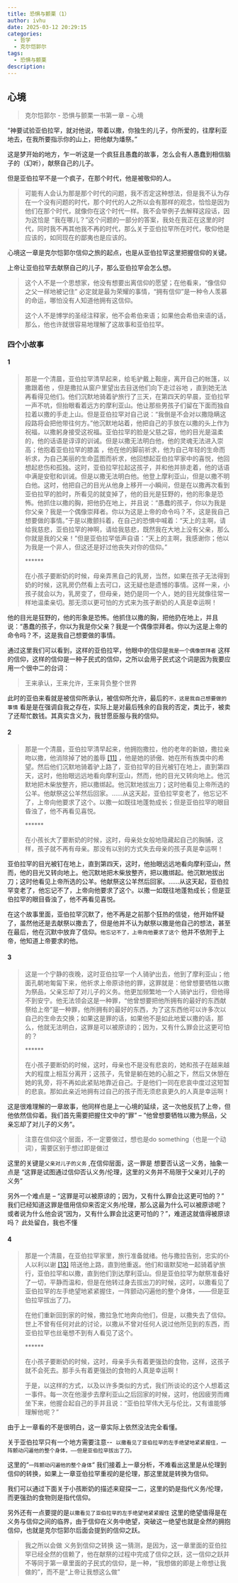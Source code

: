```yaml
---
title: 恐惧与颤栗（1）
author: ivhu
date: 2025-03-12 20:29:15
categories: 
  - 哲学
  - 克尔恺郭尔
tags: 
  - 恐惧与颤栗
description:
---
```


心境
--

> 克尔恺郭尔 - 恐惧与颤栗一书第一章 – 心境

“神要试验亚伯拉罕，就对他说，带着以撒，你独生的儿子，你所爱的，往摩利亚地去，在我所要指示你的山上，把他献为燔祭。”

这是梦开始的地方，乍一听这是一个疯狂且愚蠢的故事，怎么会有人愚蠢到相信脑子的（幻听），献祭自己的儿子。

但是亚伯拉罕不是一个疯子，在那个时代，他是被敬仰的人。

> 可能有人会认为那是那个时代的问题，我不否定这种想法，但是我不认为存在一个没有问题的时代，那个时代的人之所以会有那样的观念，恰恰是因为他们在那个时代，就像你在这个时代一样。我不会举例子去解释这段话，因为这恰是 “我在哪儿？”这个问题的一部分的答案，我处在我正在这里的时代，同时我不再其他我不再的时代，那么关于亚伯拉罕所在时代，敬仰他是应该的，如同现在的鄙夷也是应该的。

心境这一章是克尔恺郭尔信仰之旅的起点，也是从亚伯拉罕这里把握信仰的关键。

上帝让亚伯拉罕去献祭自己的儿子，那么亚伯拉罕会怎么想。

> 这个人不是一个思想家，他没有想要出离信仰的愿望；在他看来，“像信仰之父一样地被记住” 必定就是最为荣耀的事情，“拥有信仰”是一种令人羡慕的命运，哪怕没有人知道他拥有这信仰。
>
> 这个人不是博学的圣经注释家，他不会希伯来语；如果他会希伯来语的话，那么，他也许就很容易地理解了这故事和亚伯拉罕。

### 四个小故事

#### 1

> 那是一个清晨，亚伯拉罕清早起来，给毛驴戴上鞍座，离开自己的帐篷，以撒跟着他 ，但是撒拉从窗户里望出去目送他们向下走过谷地 ，直到她无法再看得见他们。他们沉默地骑着驴旅行了三天，在第四天的早晨，亚伯拉罕一声不吭，但抬眼看着远方的摩利亚山。他让那些男孩子们留在下面而独自拉着以撒的手走上山。但是亚伯拉罕对自己说：“我倒是不会对以撒隐瞒这段路将会把他带往何方。”他沉默地站着，他把自己的手放在以撒的头上作为祝福，以撒躬身接受这祝福。亚伯拉罕的脸是父慈之容，他的目光是温柔的，他的话语是谆谆的训诫。但是以撒无法明白他，他的灵魂无法进入崇高；他抱着亚伯拉罕的膝盖 ，他在他的脚前祈求，他为自己年轻的生命而祈求，为自己美丽的生命蓝图而祈求，他回想起亚伯拉罕家中的喜悦，他回想起悲伤和孤独。这时，亚伯拉罕拉起这孩子，并和他并排走着，他的话语中满是安慰和训诫。但是以撒无法明白他。他登上摩利亚山，但是以撒不明白他。这时，他把自己的目光从他身上移开一小瞬间，但是在以撒再次看到亚伯拉罕的脸时，所看见的就变掉了，他的目光是狂野的，他的形象是恐怖。他抓住以撒的胸，把他扔在地上，并且说：“愚蠢的孩子，你以为我是你父亲？我是一个偶像崇拜者。你以为这是上帝的命令吗？不，这是我自己想要做的事情。”于是以撒颤抖着，在自己的恐惧中喊着：“天上的主啊，请给我慈悲，亚伯拉罕的神啊，请给我慈悲，既然我在大地上没有父亲，那么你就是我的父亲！”但是亚伯拉罕低声自语：“天上的主啊，我感谢你；他以为我是一个非人，但这还是好过他丧失对你的信仰。”
>
> \*\*\*\*\*\*
>
> 在小孩子要断奶的时候，母亲弄黑自己的乳房，当然，如果在孩子无法得到奶的时候，这乳房仍然看上去可口，这无疑也是遗憾的事情。这样一来，小孩子就会以为，乳房变了，但母亲，她仍是同一个人，她的目光就像往常一样地温柔亲切。那无须以更可怕的方式来为孩子断奶的人真是幸运啊！

他的目光是狂野的，他的形象是恐怖。他抓住以撒的胸，把他扔在地上，并且说：“愚蠢的孩子，你以为我是你父亲？我是一个偶像崇拜者。你以为这是上帝的命令吗？不，这是我自己想要做的事情。

通过这里我们可以看到，这样的亚伯拉罕，他眼中的信仰是`我是一个偶像崇拜者` 这样的信仰，这样的信仰是一种子民式的信仰，之所以会用子民式这个词是因为我要应用一个很中二的台词：

> 王来承认，王来允许，王来背负整个世界

此时的亚伯来看就是被信仰所承认，被信仰所允许，最后的`不，这是我自己想要做的事情` 看是是在强调自我之存在，实际上是对最后残余的自我的否定，类比于，被卖了还帮忙数钱。其真实含义为，我甘愿臣服与我的信仰。

#### 2

> 那是一个清晨，亚伯拉罕清早起来，他拥抱撒拉，他的老年的新娘，撒拉亲吻以撒，他消除掉了她的羞辱 [\[11\]](javascript:void(0)) ，他是她的骄傲、她在所有族类中的希望。然后他们沉默地骑着驴上路了，亚伯拉罕的目光被钉在地上，直到第四天，这时，他抬眼远远地看向摩利亚山，然而，他的目光又转向地上。他沉默地把木柴放整齐，把以撒绑起。他沉默地拔出刀；这时他看见上帝所选的公羊。他献祭这公羊然后回家。……从这天起，亚伯拉罕变老了，他忘记不了，上帝向他要求了这个。以撒一如既往地蓬勃成长；但是亚伯拉罕的眼目昏浊了，他不再看见喜悦。
>
> \*\*\*\*\*\*
>
> 在小孩长大了要断奶的时候，这时，母亲处女般地隐藏起自己的胸脯，这样，孩子就不再有母亲。那没有以别的方式失去母亲的孩子真是幸运啊！

亚伯拉罕的目光被钉在地上，直到第四天，这时，他抬眼远远地看向摩利亚山，然而，他的目光又转向地上。他沉默地把木柴放整齐，把以撒绑起。他沉默地拔出刀；这时他看见上帝所选的公羊。他献祭这公羊然后回家。……从这天起，亚伯拉罕变老了，他忘记不了，上帝向他要求了这个。以撒一如既往地蓬勃成长；但是亚伯拉罕的眼目昏浊了，他不再看见喜悦。

在这个故事里面，亚伯拉罕沉默了，他不再是之前那个狂热的信徒，他开始怀疑了，虽然他还是去献祭以撒去了，但是他并不认为献祭以撒是他自己的想法，甚至在最后，他在沉默中放弃了信仰。`他忘记不了，上帝向他要求了这个` 他并不依附于上帝，他知道上帝要求的他。

#### 3

> 这是一个宁静的夜晚，这时亚伯拉罕一个人骑驴出去，他到了摩利亚山；他面孔朝地匍匐下来，他祈求上帝原谅他的罪，这罪就是：他曾想要牺牲以撒为祭品，父亲忘却了对儿子的义务。他更加频繁地一个人骑驴出行，但他得不到安宁。他无法领会这是一种罪，“他曾想要把他所拥有的最好的东西献祭给上帝”是一种罪，他所拥有的最好的东西，为了这东西他可以许多次以自己的生命去交换；如果这是罪的话，如果他不是如此地爱以撒的话，那么，他就无法明白，这罪是可以被原谅的；因为，又有什么罪会比这更可怕的？
>
> \*\*\*\*\*\*
>
> 在小孩子要断奶的时候，这时，母亲也不是没有悲哀的，她和孩子在越来越大的程度上相互分离开；这孩子，先曾是躺在她的心脏之下，然后又休憩在她的乳旁，将不再如此紧贴地靠近自己。于是他们一同在悲哀中度过这短暂的悲哀。那如此亲近地拥有过自己的孩子而无须悲哀更久的人真是幸运啊！

这是很难理解的一章故事，他同样也是上一心境的延续，这一次他反抗了上帝，但他依然信仰着。我们首先需要把握住文中的“罪” – ”他曾想要牺牲以撒为祭品，父亲忘却了对儿子的义务“。

> 注意在信仰这个层面，不一定要做过，想也是do something（也是一个动词），需要区别于想过即是做过

这里的关键是`父亲对儿子的义务` ,在信仰层面，这一罪是 想要否认这一义务，抽象一点是 “这罪是试图通过信仰否认义务/伦理，这里的义务并不局限于父亲对儿子的义务”

另外一个难点是 – “这罪是可以被原谅的；因为，又有什么罪会比这更可怕的？” 我们已经知道这罪是借用信仰来否定义务/伦理，那么这最为什么可以被原谅呢？或者说为什么他会说“因为，又有什么罪会比这更可怕的？”，难道这就值得被原谅吗？ 此处留白，我也不懂

#### 4

> 那是一个清晨，在亚伯拉罕家里，旅行准备就绪。他与撒拉告别，忠实的仆人以利以谢 [\[13\]](javascript:void(0)) 陪送他上路，直到他重返。他们和谐默契地一起骑着驴旅行，亚伯拉罕和以撒，直到他们到达摩利亚山。但是亚伯拉罕为献祭准备好了一切，平静而温和，但是在他转过身去拔出刀的时候，这时，以撒看见了亚伯拉罕的左手绝望地紧紧握住，一阵颤动闪遍他的整个身体，——但是亚伯拉罕拔出了刀。
>
> 在他们重新回到家的时候，撒拉急忙地奔向他们，但是，以撒失去了信仰。世上不曾有任何对此的讨论，以撒从不曾对任何人说过他所见到的东西，而亚伯拉罕也丝毫想不到有人看见了这个。
>
> \*\*\*\*\*\*
>
> 在小孩子要断奶的时候，这时，母亲手头有着更强劲的食物，这样，这孩子就不会死去。那手头有着更强劲的食物的人真是幸运啊！
>
> 于是，以这样的方式，以及以许多类似的方式，我们所谈论的这个人想着这一事件。每一次在他漫步去摩利亚山之后回家的时候，这时，他因疲劳而瘫坐下来，他握合起自己的手并且说：“亚伯拉罕伟大无与伦比，又有谁能够理解他呢？”

由于上一章看的不是很明白，这一章实际上依然没法完全看懂。

关于亚伯拉罕只有一个地方需要注意--  `以撒看见了亚伯拉罕的左手绝望地紧紧握住，一阵颤动闪遍他的整个身体，——但是亚伯拉罕拔出了刀。` 

这里的“`一阵颤动闪遍他的整个身体`“ 我们接着上一章分析，不难看出这里是从伦理到信仰的转换，如果上一章亚伯拉罕重视的是伦理，那这里就是转换为信仰。

我们可以通过下面关于小孩断奶的描述来窥探一二，这里的奶是指代义务/伦理，而更强劲的食物则是指代信仰。

另外还有一点要提的是`以撒看见了亚伯拉罕的左手绝望地紧紧握住` 这里的绝望值得是在义务与信仰之间的临界，由于信仰在义务中绝望，突破这一绝望也就是全然的拥抱信仰，也就是克尔恺郭尔后面会提到的信仰之跃。

> 我之所以会做 义务到信仰之转换  这一猜测，是因为，这一章里面的亚伯拉罕已经全然的信赖了，他在献祭的过程中完成了信仰之跃，这一信仰之跃并不等同于第一章里面的子民式的信仰，是一种，“我想做的即是上帝想让我做的”，而不是“上帝让我想这么做”
